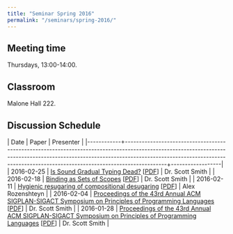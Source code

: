 ```yaml
---
title: "Seminar Spring 2016"
permalink: "/seminars/spring-2016/"
---
```


Meeting time
------------

Thursdays, 13:00-14:00.

Classroom
---------

Malone Hall 222.

Discussion Schedule
-------------------

|       Date | Paper                                                                                                                                                                                                                                                   | Presenter        |
|------------+---------------------------------------------------------------------------------------------------------------------------------------------------------------------------------------------------------------------------------------------------------+------------------|
| 2016-02-25 | [Is Sound Gradual Typing Dead?](http://conf.researchr.org/event/POPL-2016/popl-2016-papers-is-sound-gradual-typing-dead-) [[PDF](http://www.ccs.neu.edu/racket/pubs/popl16-tfgnvf.pdf)]                                                                 | Dr. Scott Smith  |
| 2016-02-18 | [Binding as Sets of Scopes](https://www.cs.utah.edu/plt/scope-sets/) [[PDF](http://www.cs.utah.edu/plt/publications/popl16-f.pdf)]                                                                                                                      | Dr. Scott Smith  |
| 2016-02-11 | [Hygienic resugaring of compositional desugaring](http://dl.acm.org/citation.cfm?doid=2784731.2784755) [[PDF](http://dl.acm.org/ft_gateway.cfm?id=2784755&ftid=1616019&dwn=1&CFID=751920989&CFTOKEN=86892652)]                                          | Alex Rozenshteyn |
| 2016-02-04 | [Proceedings of the 43rd Annual ACM SIGPLAN-SIGACT Symposium on Principles of Programming Languages](http://dl.acm.org/citation.cfm?id=2837614) [[PDF](http://dl.acm.org/ft_gateway.cfm?id=2837614&ftid=1660759&dwn=1&CFID=579668598&CFTOKEN=45757875)] | Dr. Scott Smith  |
| 2016-01-28 | [Proceedings of the 43rd Annual ACM SIGPLAN-SIGACT Symposium on Principles of Programming Languages](http://dl.acm.org/citation.cfm?id=2837614) [[PDF](http://dl.acm.org/ft_gateway.cfm?id=2837614&ftid=1660759&dwn=1&CFID=579668598&CFTOKEN=45757875)] | Dr. Scott Smith  |
